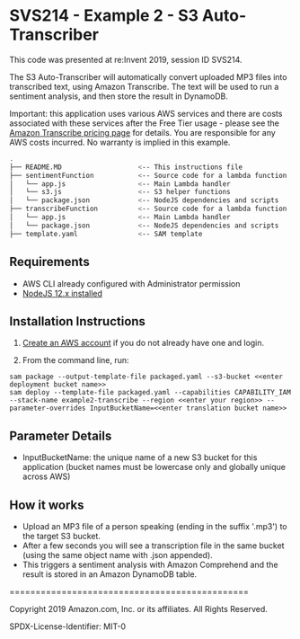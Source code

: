 # SVS214 - Example 2 - S3 Auto-Transcriber

This code was presented at re:Invent 2019, session ID SVS214.

The S3 Auto-Transcriber will automatically convert uploaded MP3 files into transcribed text, using Amazon Transcribe. The text will be used to run a sentiment analysis, and then store the result in DynamoDB.

Important: this application uses various AWS services and there are costs associated with these services after the Free Tier usage - please see the [Amazon Transcribe pricing page](https://aws.amazon.com/transcribe/pricing/) for details. You are responsible for any AWS costs incurred. No warranty is implied in this example.

```bash
.
├── README.MD                   <-- This instructions file
├── sentimentFunction           <-- Source code for a lambda function
│   └── app.js                  <-- Main Lambda handler
│   └── s3.js                   <-- S3 helper functions
│   └── package.json            <-- NodeJS dependencies and scripts
├── transcribeFunction          <-- Source code for a lambda function
│   └── app.js                  <-- Main Lambda handler
│   └── package.json            <-- NodeJS dependencies and scripts
├── template.yaml               <-- SAM template
```

## Requirements

* AWS CLI already configured with Administrator permission
* [NodeJS 12.x installed](https://nodejs.org/en/download/)

## Installation Instructions

1. [Create an AWS account](https://portal.aws.amazon.com/gp/aws/developer/registration/index.html) if you do not already have one and login.

1. From the command line, run:
```
sam package --output-template-file packaged.yaml --s3-bucket <<enter deployment bucket name>>
sam deploy --template-file packaged.yaml --capabilities CAPABILITY_IAM --stack-name example2-transcribe --region <<enter your region>> --parameter-overrides InputBucketName=<<enter translation bucket name>>
```

## Parameter Details

* InputBucketName: the unique name of a new S3 bucket for this application (bucket names must be lowercase only and globally unique across AWS)

## How it works

* Upload an MP3 file of a person speaking (ending in the suffix '.mp3') to the target S3 bucket.
* After a few seconds you will see a transcription file in the same bucket (using the same object name with .json appended).
* This triggers a sentiment analysis with Amazon Comprehend and the result is stored in an Amazon DynamoDB table.

==============================================

Copyright 2019 Amazon.com, Inc. or its affiliates. All Rights Reserved.

SPDX-License-Identifier: MIT-0